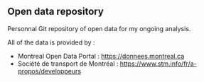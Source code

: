 
<!-- ABOUT THE PROJECT -->
## Open data repository 
Personnal Git repository of open data for my ongoing analysis.

All of the data is provided by :
* Montreal Open Data Portal : https://donnees.montreal.ca
* Société de transport de Montréal : https://www.stm.info/fr/a-propos/developpeurs
